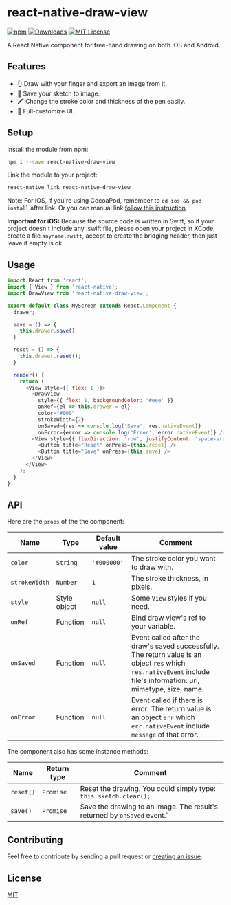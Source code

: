 # react-native-draw-view

[![npm](https://img.shields.io/npm/v/react-native-draw-view.svg)](https://www.npmjs.com/package/react-native-draw-view)
[![Downloads](https://img.shields.io/npm/dm/react-native-draw-view.svg)](https://www.npmjs.com/package/react-native-draw-view)
[![MIT License](https://img.shields.io/npm/l/react-native-draw-view.svg)](http://opensource.org/licenses/MIT)

A React Native component for free-hand drawing on both iOS and Android.

## Features

- 👆 Draw with your finger and export an image from it.
- 💾 Save your sketch to image.
- 🖍 Change the stroke color and thickness of the pen easily.
- 👻 Full-customize UI.

## Setup

Install the module from npm:

```bash
npm i --save react-native-draw-view
```

Link the module to your project:

```bash
react-native link react-native-draw-view
```

Note: For iOS, if you're using CocoaPod, remember to `cd ios && pod install` after link. Or you can manual link [follow this instruction](https://facebook.github.io/react-native/docs/linking-libraries-ios).

**Important for iOS:**
Because the source code is written in Swift, so if your project doesn't include any .swift file, please open your project in XCode, create a file `anyname.swift`, accept to create the bridging header, then just leave it empty is ok.

## Usage

```javascript
import React from 'react';
import { View } from 'react-native';
import DrawView from 'react-native-draw-view';

export default class MyScreen extends React.Component {
  drawer;

  save = () => {
    this.drawer.save()
  }

  reset = () => {
    this.drawer.reset();
  }

  render() {
    return (
      <View style={{ flex: 1 }}>
        <DrawView
          style={{ flex: 1, backgroundColor: '#eee' }}
          onRef={el => this.drawer = el}
          color="#000"
          strokeWidth={2}
          onSaved={res => console.log('Save', res.nativeEvent)}
          onError={error => console.log('Error', error.nativeEvent)} />
        <View style={{ flexDirection: 'row', justifyContent: 'space-around' }}>
          <Button title="Reset" onPress={this.reset} />
          <Button title="Save" onPress={this.save} />
        </View>
      </View>
    );
  }
}
```

## API

Here are the `props` of the the component:

| Name | Type | Default value | Comment |
| ---- | ---- | ------------- | ---- |
| `color` | `String` | `'#000000'` | The stroke color you want to draw with. |
| `strokeWidth` | `Number` | `1` | The stroke thickness, in pixels. |
| `style` | Style object | `null` | Some `View` styles if you need. |
| `onRef` | Function | `null` | Bind draw view's ref to your variable. |
| `onSaved` | Function | `null` | Event called after the draw's saved successfully. The return value is an object `res` which `res.nativeEvent` include file's information: uri, mimetype, size, name. |
| `onError` | Function | `null` | Event called if there is error. The return value is an object `err` which `err.nativeEvent` include `message` of that error. |

The component also has some instance methods:

| Name | Return type | Comment |
| ---- | ----------- | ------- |
| `reset()` | `Promise` | Reset the drawing. You could simply type: `this.sketch.clear();` |
| `save()` | `Promise` | Save the drawing to an image. The result's returned by `onSaved` event.` |

## Contributing

Feel free to contribute by sending a pull request or [creating an issue](https://github.com/phucloc8697/react-native-draw-view/issues/new).

## License

[MIT](https://github.com/phucloc8697/react-native-draw-view/tree/master/LICENSE)